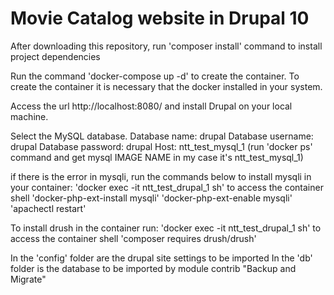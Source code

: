 # Movie Catalog website in Drupal 10

After downloading this repository, run 'composer install' command to install project dependencies

Run the command 'docker-compose up -d' to create the container.
        To create the container it is necessary that the docker installed in your system.

Access the url http://localhost:8080/ and install Drupal on your local machine.

Select the MySQL database.
Database name: drupal
Database username: drupal
Database password: drupal
Host: ntt_test_mysql_1 (run 'docker ps' command and get mysql IMAGE NAME in my case it's ntt_test_mysql_1)

if there is the error in mysqli, run the commands below to install mysqli in your container:
'docker exec -it ntt_test_drupal_1 sh' to access the container shell
'docker-php-ext-install mysqli'
'docker-php-ext-enable mysqli'
'apachectl restart'

To install drush in the container run:
'docker exec -it ntt_test_drupal_1 sh' to access the container shell
'composer requires drush/drush'

In the 'config' folder are the drupal site settings to be imported
In the 'db' folder is the database to be imported by module contrib "Backup and Migrate"